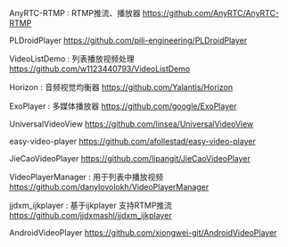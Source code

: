 AnyRTC-RTMP : RTMP推流、播放器
https://github.com/AnyRTC/AnyRTC-RTMP

PLDroidPlayer
https://github.com/pili-engineering/PLDroidPlayer

VideoListDemo : 列表播放视频处理
https://github.com/w1123440793/VideoListDemo

Horizon : 音频视觉均衡器
https://github.com/Yalantis/Horizon

ExoPlayer : 多媒体播放器
https://github.com/google/ExoPlayer

UniversalVideoView
https://github.com/linsea/UniversalVideoView

easy-video-player
https://github.com/afollestad/easy-video-player

JieCaoVideoPlayer
https://github.com/lipangit/JieCaoVideoPlayer

VideoPlayerManager : 用于列表中播放视频
https://github.com/danylovolokh/VideoPlayerManager

jjdxm_ijkplayer : 基于ijkplayer 支持RTMP推流
https://github.com/jjdxmashl/jjdxm_ijkplayer

AndroidVideoPlayer
https://github.com/xiongwei-git/AndroidVideoPlayer
